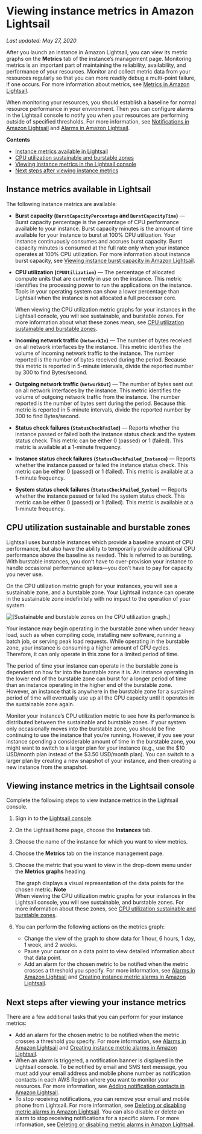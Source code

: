 # Viewing instance metrics in Amazon Lightsail<a name="amazon-lightsail-viewing-instance-health-metrics"></a>

 *Last updated: May 27, 2020* 

After you launch an instance in Amazon Lightsail, you can view its metric graphs on the **Metrics** tab of the instance’s management page\. Monitoring metrics is an important part of maintaining the reliability, availability, and performance of your resources\. Monitor and collect metric data from your resources regularly so that you can more readily debug a multi\-point failure, if one occurs\. For more information about metrics, see [Metrics in Amazon Lightsail](amazon-lightsail-resource-health-metrics.md)\.

When monitoring your resources, you should establish a baseline for normal resource performance in your environment\. Then you can configure alarms in the Lightsail console to notify you when your resources are performing outside of specified thresholds\. For more information, see [Notifications in Amazon Lightsail](amazon-lightsail-notifications.md) and [Alarms in Amazon Lightsail](amazon-lightsail-alarms.md)\.

**Contents**
+ [Instance metrics available in Lightsail](#instance-metrics)
+ [CPU utilization sustainable and burstable zones](#cpu-utilization-zones)
+ [Viewing instance metrics in the Lightsail console](#viewing-instance-metrics-console)
+ [Next steps after viewing instance metrics](#next-steps-viewing-instance-metrics)

## Instance metrics available in Lightsail<a name="instance-metrics"></a>

The following instance metrics are available:
+ **Burst capacity \(`BurstCapacityPercentage` and `BurstCapacityTime`\)** — Burst capacity percentage is the percentage of CPU performance available to your instance\. Burst capacity minutes is the amount of time available for your instance to burst at 100% CPU utilization\. Your instance continuously consumes and accrues burst capacity\. Burst capacity minutes is consumed at the full rate only when your instance operates at 100% CPU utilization\. For more information about instance burst capacity, see [Viewing instance burst capacity in Amazon Lightsail](amazon-lightsail-viewing-instance-burst-capacity.md)\.
+ **CPU utilization \(`CPUUtilization`\)** — The percentage of allocated compute units that are currently in use on the instance\. This metric identifies the processing power to run the applications on the instance\. Tools in your operating system can show a lower percentage than Lightsail when the instance is not allocated a full processor core\.

  When viewing the CPU utilization metric graphs for your instances in the Lightsail console, you will see sustainable, and burstable zones\. For more information about what these zones mean, see [CPU utilization sustainable and burstable zones](#cpu-utilization-zones)\.
+ **Incoming network traffic \(`NetworkIn`\)** — The number of bytes received on all network interfaces by the instance\. This metric identifies the volume of incoming network traffic to the instance\. The number reported is the number of bytes received during the period\. Because this metric is reported in 5\-minute intervals, divide the reported number by 300 to find Bytes/second\.
+ **Outgoing network traffic \(`NetworkOut`\)** — The number of bytes sent out on all network interfaces by the instance\. This metric identifies the volume of outgoing network traffic from the instance\. The number reported is the number of bytes sent during the period\. Because this metric is reported in 5\-minute intervals, divide the reported number by 300 to find Bytes/second\.
+ **Status check failures \(`StatusCheckFailed`\)** — Reports whether the instance passed or failed both the instance status check and the system status check\. This metric can be either 0 \(passed\) or 1 \(failed\)\. This metric is available at a 1\-minute frequency\.
+ **Instance status check failures \(`StatusCheckFailed_Instance`\)** — Reports whether the instance passed or failed the instance status check\. This metric can be either 0 \(passed\) or 1 \(failed\)\. This metric is available at a 1\-minute frequency\.
+ **System status check failures \(`StatusCheckFailed_System`\)** — Reports whether the instance passed or failed the system status check\. This metric can be either 0 \(passed\) or 1 \(failed\)\. This metric is available at a 1\-minute frequency\.

## CPU utilization sustainable and burstable zones<a name="cpu-utilization-zones"></a>

Lightsail uses burstable instances which provide a baseline amount of CPU performance, but also have the ability to temporarily provide additional CPU performance above the baseline as needed\. This is referred to as bursting\. With burstable instances, you don’t have to over\-provision your instance to handle occasional performance spikes—you don’t have to pay for capacity you never use\.

On the CPU utilization metric graph for your instances, you will see a sustainable zone, and a burstable zone\. Your Lightsail instance can operate in the sustainable zone indefinitely with no impact to the operation of your system\.

![\[Sustainable and burstable zones on the CPU utilization graph.\]](https://d9yljz1nd5001.cloudfront.net/en_us/a7664053563006144d6133a21b463972/images/cpu-utilization-burstable-zone.png)

Your instance may begin operating in the burstable zone when under heavy load, such as when compiling code, installing new software, running a batch job, or serving peak load requests\. While operating in the burstable zone, your instance is consuming a higher amount of CPU cycles\. Therefore, it can only operate in this zone for a limited period of time\.

The period of time your instance can operate in the burstable zone is dependent on how far into the burstable zone it is\. An instance operating in the lower end of the burstable zone can burst for a longer period of time than an instance operating in the higher end of the burstable zone\. However, an instance that is anywhere in the burstable zone for a sustained period of time will eventually use up all the CPU capacity until it operates in the sustainable zone again\.

Monitor your instance’s CPU utilization metric to see how its performance is distributed between the sustainable and burstable zones\. If your system only occasionally moves into the burstable zone, you should be fine continuing to use the instance that you’re running\. However, if you see your instance spending a considerable amount of time in the burstable zone, you might want to switch to a larger plan for your instance \(e\.g\., use the $10 USD/month plan instead of the $3\.50 USD/month plan\)\. You can switch to a larger plan by creating a new snapshot of your instance, and then creating a new instance from the snapshot\.

## Viewing instance metrics in the Lightsail console<a name="viewing-instance-metrics-console"></a>

Complete the following steps to view instance metrics in the Lightsail console\.

1. Sign in to the [Lightsail console](https://lightsail.aws.amazon.com/)\.

1. On the Lightsail home page, choose the **Instances** tab\.

1. Choose the name of the instance for which you want to view metrics\.

1. Choose the **Metrics** tab on the instance management page\.

1. Choose the metric that you want to view in the drop\-down menu under the **Metrics graphs** heading\.

   The graph displays a visual representation of the data points for the chosen metric\.
**Note**  
When viewing the CPU utilization metric graphs for your instances in the Lightsail console, you will see sustainable, and burstable zones\. For more information about these zones, see [CPU utilization sustainable and burstable zones](#cpu-utilization-zones)\.

1. You can perform the following actions on the metrics graph:
   + Change the view of the graph to show data for 1 hour, 6 hours, 1 day, 1 week, and 2 weeks\.
   + Pause your cursor on a data point to view detailed information about that data point\.
   + Add an alarm for the chosen metric to be notified when the metric crosses a threshold you specify\. For more information, see [Alarms in Amazon Lightsail](amazon-lightsail-alarms.md) and [Creating instance metric alarms in Amazon Lightsail](amazon-lightsail-adding-instance-health-metric-alarms.md)\.

## Next steps after viewing your instance metrics<a name="next-steps-viewing-instance-metrics"></a>

There are a few additional tasks that you can perform for your instance metrics:
+ Add an alarm for the chosen metric to be notified when the metric crosses a threshold you specify\. For more information, see [Alarms in Amazon Lightsail](amazon-lightsail-alarms.md) and [Creating instance metric alarms in Amazon Lightsail](amazon-lightsail-adding-instance-health-metric-alarms.md)\.
+ When an alarm is triggered, a notification banner is displayed in the Lightsail console\. To be notified by email and SMS text message, you must add your email address and mobile phone number as notification contacts in each AWS Region where you want to monitor your resources\. For more information, see [Adding notification contacts in Amazon Lightsail](amazon-lightsail-adding-editing-notification-contacts.md)\.
+ To stop receiving notifications, you can remove your email and mobile phone from Lightsail\. For more information, see [Deleting or disabling metric alarms in Amazon Lightsail](amazon-lightsail-deleting-notification-contacts.md)\. You can also disable or delete an alarm to stop receiving notifications for a specific alarm\. For more information, see [Deleting or disabling metric alarms in Amazon Lightsail](amazon-lightsail-deleting-health-metric-alarms.md)\.